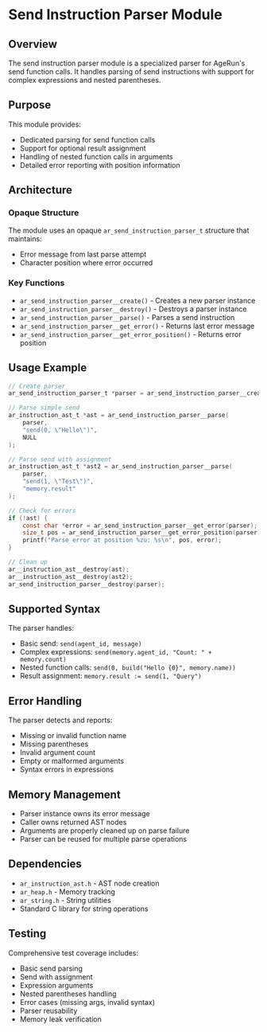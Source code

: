 # Send Instruction Parser Module

## Overview

The send instruction parser module is a specialized parser for AgeRun's send function calls. It handles parsing of send instructions with support for complex expressions and nested parentheses.

## Purpose

This module provides:
- Dedicated parsing for send function calls
- Support for optional result assignment
- Handling of nested function calls in arguments
- Detailed error reporting with position information

## Architecture

### Opaque Structure

The module uses an opaque `ar_send_instruction_parser_t` structure that maintains:
- Error message from last parse attempt
- Character position where error occurred

### Key Functions

- `ar_send_instruction_parser__create()` - Creates a new parser instance
- `ar_send_instruction_parser__destroy()` - Destroys a parser instance
- `ar_send_instruction_parser__parse()` - Parses a send instruction
- `ar_send_instruction_parser__get_error()` - Returns last error message
- `ar_send_instruction_parser__get_error_position()` - Returns error position

## Usage Example

```c
// Create parser
ar_send_instruction_parser_t *parser = ar_send_instruction_parser__create();

// Parse simple send
ar_instruction_ast_t *ast = ar_send_instruction_parser__parse(
    parser, 
    "send(0, \"Hello\")", 
    NULL
);

// Parse send with assignment
ar_instruction_ast_t *ast2 = ar_send_instruction_parser__parse(
    parser,
    "send(1, \"Test\")",
    "memory.result"
);

// Check for errors
if (!ast) {
    const char *error = ar_send_instruction_parser__get_error(parser);
    size_t pos = ar_send_instruction_parser__get_error_position(parser);
    printf("Parse error at position %zu: %s\n", pos, error);
}

// Clean up
ar__instruction_ast__destroy(ast);
ar__instruction_ast__destroy(ast2);
ar_send_instruction_parser__destroy(parser);
```

## Supported Syntax

The parser handles:
- Basic send: `send(agent_id, message)`
- Complex expressions: `send(memory.agent_id, "Count: " + memory.count)`
- Nested function calls: `send(0, build("Hello {0}", memory.name))`
- Result assignment: `memory.result := send(1, "Query")`

## Error Handling

The parser detects and reports:
- Missing or invalid function name
- Missing parentheses
- Invalid argument count
- Empty or malformed arguments
- Syntax errors in expressions

## Memory Management

- Parser instance owns its error message
- Caller owns returned AST nodes
- Arguments are properly cleaned up on parse failure
- Parser can be reused for multiple parse operations

## Dependencies

- `ar_instruction_ast.h` - AST node creation
- `ar_heap.h` - Memory tracking
- `ar_string.h` - String utilities
- Standard C library for string operations

## Testing

Comprehensive test coverage includes:
- Basic send parsing
- Send with assignment
- Expression arguments
- Nested parentheses handling
- Error cases (missing args, invalid syntax)
- Parser reusability
- Memory leak verification